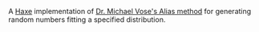A [Haxe](haxe.org) implementation of [Dr. Michael Vose's Alias method](http://web.eecs.utk.edu/~vose/Publications/random.pdf) for generating random numbers fitting a specified distribution.